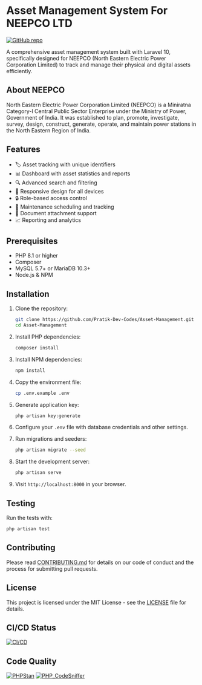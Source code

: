 # Asset Management System For NEEPCO LTD

[![GitHub repo](https://img.shields.io/badge/Repository-Asset--Management--System--For--NEEPCO--LTD-blue?logo=github)](https://github.com/Pratik-Dev-Codes/Asset-Management-System-For-NEEPCO-LTD)

A comprehensive asset management system built with Laravel 10, specifically designed for NEEPCO (North Eastern Electric Power Corporation Limited) to track and manage their physical and digital assets efficiently.

## About NEEPCO

North Eastern Electric Power Corporation Limited (NEEPCO) is a Miniratna Category-I Central Public Sector Enterprise under the Ministry of Power, Government of India. It was established to plan, promote, investigate, survey, design, construct, generate, operate, and maintain power stations in the North Eastern Region of India.

## Features

- 🏷️ Asset tracking with unique identifiers
- 📊 Dashboard with asset statistics and reports
- 🔍 Advanced search and filtering
- 📱 Responsive design for all devices
- 🔒 Role-based access control
- 📅 Maintenance scheduling and tracking
- 📄 Document attachment support
- 📈 Reporting and analytics

## Prerequisites

- PHP 8.1 or higher
- Composer
- MySQL 5.7+ or MariaDB 10.3+
- Node.js & NPM

## Installation

1. Clone the repository:
   ```bash
   git clone https://github.com/Pratik-Dev-Codes/Asset-Management.git
   cd Asset-Management
   ```

2. Install PHP dependencies:
   ```bash
   composer install
   ```

3. Install NPM dependencies:
   ```bash
   npm install
   ```

4. Copy the environment file:
   ```bash
   cp .env.example .env
   ```

5. Generate application key:
   ```bash
   php artisan key:generate
   ```

6. Configure your `.env` file with database credentials and other settings.

7. Run migrations and seeders:
   ```bash
   php artisan migrate --seed
   ```

8. Start the development server:
   ```bash
   php artisan serve
   ```

9. Visit `http://localhost:8000` in your browser.

## Testing

Run the tests with:

```bash
php artisan test
```

## Contributing

Please read [CONTRIBUTING.md](CONTRIBUTING.md) for details on our code of conduct and the process for submitting pull requests.

## License

This project is licensed under the MIT License - see the [LICENSE](LICENSE) file for details.

## CI/CD Status

[![CI/CD](https://github.com/Pratik-Dev-Codes/Asset-Management/actions/workflows/laravel.yml/badge.svg)](https://github.com/Pratik-Dev-Codes/Asset-Management/actions/workflows/laravel.yml)

## Code Quality

[![PHPStan](https://img.shields.io/badge/PHPStan-level%208-silver)](https://phpstan.org/)
[![PHP_CodeSniffer](https://img.shields.io/badge/code%20style-PSR--12-6B46C1.svg)](https://www.php-fig.org/psr/psr-12/)
